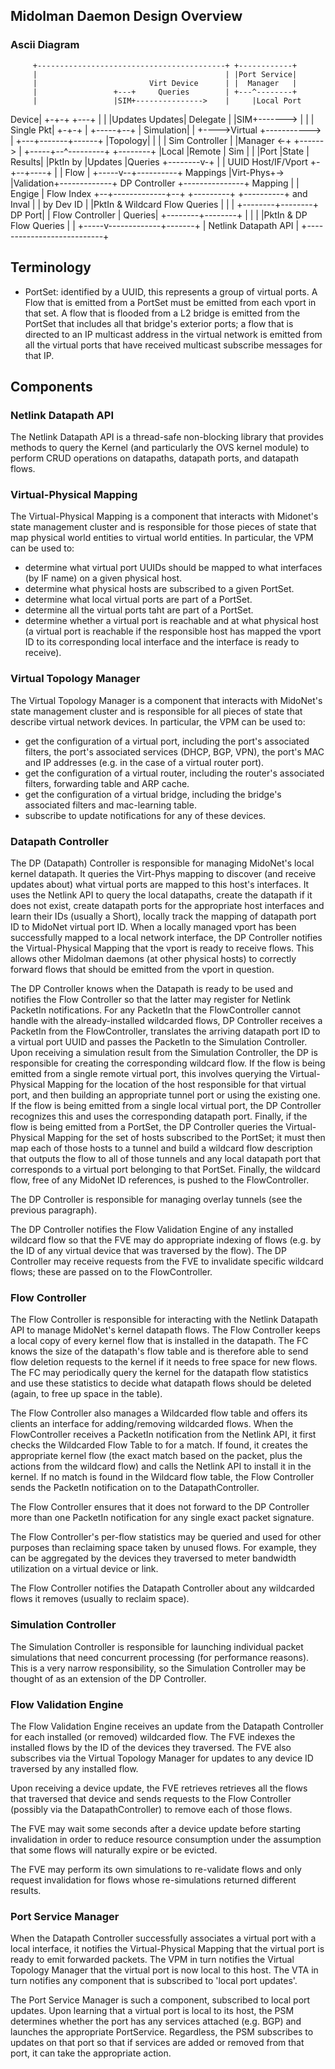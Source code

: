 ## Midolman Daemon Design Overview

### Ascii Diagram

         +------------------------------------------+ +------------+
         |                                          | |Port Service|
         |                         Virt Device      | |  Manager   |
         |                 +---+     Queries        | +---^--------+
         |                 |SIM+--------------->    |     |Local Port
   Device|                 +-+-+   +---+       |    |     |Updates
  Updates|          Delegate |     |SIM+------->    |     |
         |         Single Pkt|     +-+-+       |    +-----+--+
         |         Simulation|       |         +---->Virtual +----------->
         |               +---+-------+------+       |Topology|           |
         |               |  Sim Controller  |       |Manager <-+         +------>
         |               +-----+--^---------+       +--------+ |Local    |Remote
         |                Sim  |  |                            |Port     |State
         |              Results|  |PktIn by                    |Updates  |Queries
+--------v-+                   |  |  UUID      Host/IF/Vport +-+--+----+ |
|   Flow   |             +-----v--+----------+   Mappings    |Virt-Phys+->
|Validation+-------------+   DP Controller   +---------------+ Mapping |
|  Engige  |  Flow Index +--+-------------+--+               +---------+
+----------+  and Inval     |             |
              by Dev ID     |             |PktIn & Wildcard Flow Queries
                            |             |
                            |    +--------+--------+
                     DP Port|    | Flow Controller |
                     Queries|    +--------+--------+
                            |             |
                            |             |PktIn & DP Flow Queries
                            |             |
                      +-----v-------------+-------+
                      |    Netlink Datapath API   |
                      +---------------------------+

## Terminology
- PortSet: identified by a UUID, this represents a group of virtual ports. A
Flow that is emitted from a PortSet must be emitted from each vport in that set.
A flow that is flooded from a L2 bridge is emitted from the PortSet that
includes all that bridge's exterior ports; a flow that is directed to an IP
multicast address in the virtual network is emitted from all the virtual ports
that have received multicast subscribe messages for that IP.

## Components

### Netlink Datapath API

The Netlink Datapath API is a thread-safe non-blocking library that provides
methods to query the Kernel (and particularly the OVS kernel module) to perform
CRUD operations on datapaths, datapath ports, and datapath flows.

### Virtual-Physical Mapping

The Virtual-Physical Mapping is a component that interacts with Midonet's
state management cluster and is responsible for those pieces of state that map
physical world entities to virtual world entities. In particular, the VPM
can be used to:
- determine what virtual port UUIDs should be mapped to what interfaces (by IF
name) on a given physical host.
- determine what physical hosts are subscribed to a given PortSet.
- determine what local virtual ports are part of a PortSet.
- determine all the virtual ports taht are part of a PortSet.
- determine whether a virtual port is reachable and at what physical host (a
virtual port is reachable if the responsible host has mapped the vport ID to its
corresponding local interface and the interface is ready to receive).

### Virtual Topology Manager

The Virtual Topology Manager is a component that interacts with MidoNet's state
management cluster and is responsible for all pieces of state that describe
virtual network devices. In particular, the VPM can be used to:
- get the configuration of a virtual port, including the port's associated
filters, the port's associated services (DHCP, BGP, VPN), the port's MAC and IP
addresses (e.g. in the case of a virtual router port).
- get the configuration of a virtual router, including the router's associated
filters, forwarding table and ARP cache.
- get the configuration of a virtual bridge, including the bridge's associated
filters and mac-learning table.
- subscribe to update notifications for any of these devices.

### Datapath Controller

The DP (Datapath) Controller is responsible for managing MidoNet's local kernel
datapath. It queries the Virt-Phys mapping to discover (and receive updates
about) what virtual ports are mapped to this host's interfaces. It uses the
Netlink API to query the local datapaths, create the datapath if it does not
exist, create datapath ports for the appropriate host interfaces and learn their
IDs (usually a Short), locally track the mapping of datapath port ID to MidoNet
virtual port ID. When a locally managed vport has been successfully mapped
to a local network interface, the DP Controller notifies the Virtual-Physical
Mapping that the vport is ready to receive flows. This allows other Midolman
daemons (at other physical hosts) to correctly forward flows that should be
emitted from the vport in question.

The DP Controller knows when the Datapath is ready to be used and notifies the
Flow Controller so that the latter may register for Netlink PacketIn
notifications. For any PacketIn that the FlowController cannot handle with the
already-installed wildcarded flows, DP Controller receives a PacketIn from the
FlowController, translates the arriving datapath port ID to a virtual port UUID
and passes the PacketIn to the Simulation Controller. Upon receiving a
simulation result from the Simulation Controller, the DP is responsible for
creating the corresponding wildcard flow. If the flow is being emitted from
a single remote virtual port, this involves querying the Virtual-Physical
Mapping for the location of the host responsible for that virtual port, and
then building an appropriate tunnel port or using the existing one. If the
flow is being emitted from a single local virtual port, the DP Controller
recognizes this and uses the corresponding datapath port. Finally, if the flow
is being emitted from a PortSet, the DP Controller queries the Virtual-Physical
Mapping for the set of hosts subscribed to the PortSet; it must then map each of
those hosts to a tunnel and build a wildcard flow description that outputs the
flow to all of those tunnels and any local datapath port that corresponds to a
virtual port belonging to that PortSet. Finally, the wildcard flow, free of any
MidoNet ID references, is pushed to the FlowController.

The DP Controller is responsible for managing overlay tunnels (see the previous
paragraph).

The DP Controller notifies the Flow Validation Engine of any installed wildcard
flow so that the FVE may do appropriate indexing of flows (e.g. by the ID of
any virtual device that was traversed by the flow). The DP Controller may
receive requests from the FVE to invalidate specific wildcard flows; these are
passed on to the FlowController.

### Flow Controller

The Flow Controller is responsible for interacting with the Netlink Datapath
API to manage MidoNet's kernel datapath flows. The Flow Controller keeps a
local copy of every kernel flow that is installed in the datapath. The FC knows
the size of the datapath's flow table and is therefore able to send flow
deletion requests to the kernel if it needs to free space for new flows. The
FC may periodically query the kernel for the datapath flow statistics and use
these statistics to decide what datapath flows should be deleted (again, to
free up space in the table).

The Flow Controller also manages a Wildcarded flow table and offers its clients
an interface for adding/removing wildcarded flows. When the FlowController
receives a PacketIn notification from the Netlink API, it first checks the
Wildcarded Flow Table to for a match. If found, it creates the appropriate
kernel flow (the exact match based on the packet, plus the actions from the
wildcard flow) and calls the Netlink API to install it in the kernel. If no
match is found in the Wildcard flow table, the Flow Controller sends the
PacketIn notification on to the DatapathController.

The Flow Controller ensures that it does not forward to the DP Controller more
than one PacketIn notification for any single exact packet signature.

The Flow Controller's per-flow statistics may be queried and used for other
purposes than reclaiming space taken by unused flows. For example, they can
be aggregated by the devices they traversed to meter bandwidth utilization on
a virtual device or link.

The Flow Controller notifies the Datapath Controller about any wildcarded flows
it removes (usually to reclaim space).

### Simulation Controller

The Simulation Controller is responsible for launching individual packet
simulations that need concurrent processing (for performance reasons). This is
a very narrow responsibility, so the Simulation Controller may be thought of as
an extension of the DP Controller.

### Flow Validation Engine

The Flow Validation Engine receives an update from the Datapath Controller for
each installed (or removed) wildcarded flow. The FVE indexes the installed flows
by the ID of the devices they traversed. The FVE also subscribes via the Virtual
Topology Manager for updates to any device ID traversed by any installed flow.

Upon receiving a device update, the FVE retrieves retrieves all the flows that
traversed that device and sends requests to the Flow Controller (possibly
via the DatapathController) to remove each of those flows.

The FVE may wait some seconds after a device update before starting invalidation
in order to reduce resource consumption under the assumption that some flows
will naturally expire or be evicted.

The FVE may perform its own simulations to re-validate flows and only request
invalidation for flows whose re-simulations returned different results.

### Port Service Manager

When the Datapath Controller successfully associates a virtual port with a
local interface, it notifies the Virtual-Physical Mapping that the virtual
port is ready to emit forwarded packets. The VPM in turn notifies the Virtual
Topology Manager that the virtual port is now local to this host. The VTA in
turn notifies any component that is subscribed to 'local port updates'.

The Port Service Manager is such a component, subscribed to local port updates.
Upon learning that a virtual port is local to its host, the PSM determines
whether the port has any services attached (e.g. BGP) and launches the
appropriate PortService. Regardless, the PSM subscribes to updates on that port
so that if services are added or removed from that port, it can take the
appropriate action.